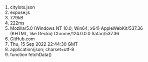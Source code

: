 1) citylots.json
2) expose.js
3) 779kB
4) 222ms
5) Mozilla/5.0 (Windows NT 10.0; Win64; x64) AppleWebKit/537.36 (KHTML, like Gecko) Chrome/124.0.0.0 Safari/537.36
6) GitHub.com
7) Thu, 15 Sep 2022 22:44:30 GMT
8) application/json; charset=utf-8
9) function fetchData()